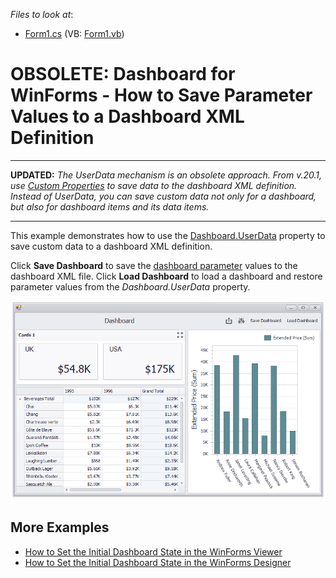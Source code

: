 <!-- default file list -->
*Files to look at*:

* [Form1.cs](./CS/Dashboard_UserData/Form1.cs) (VB: [Form1.vb](./VB/Dashboard_UserData/Form1.vb))
<!-- default file list end -->
# OBSOLETE: Dashboard for WinForms - How to Save Parameter Values to a Dashboard XML Definition

---
**UPDATED:** *The UserData mechanism is an obsolete approach. From v.20.1, use [Custom Properties](https://docs.devexpress.com/Dashboard/401595/winforms-dashboard/winforms-designer/custom-properties) to save data to the dashboard XML definition. Instead of UserData, you can save custom data not only for a dashboard, but also for dashboard items and its data items.*

---

This example demonstrates how to use the [Dashboard.UserData](https://docs.devexpress.com/Dashboard/DevExpress.DashboardCommon.Dashboard.UserData) property to save custom data to a dashboard XML definition. 

Click **Save Dashboard** to save the [dashboard parameter](https://docs.devexpress.com/Dashboard/17632) values to the dashboard XML file. Click **Load Dashboard** to load a dashboard and restore parameter values from the _Dashboard.UserData_ property.


![screenshot](/images/screenshot.png)

## More Examples

- [How to Set the Initial Dashboard State in the WinForms Viewer](https://github.com/DevExpress-Examples/winforms-viewer-save-and-apply-dashboard-state)
- [How to Set the Initial Dashboard State in the WinForms Designer](https://github.com/DevExpress-Examples/winforms-designer-save-and-apply-dashboard-state)
